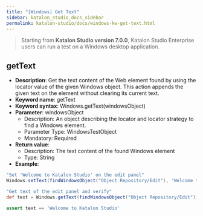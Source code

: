 ```yaml
---
title: "[Windows] Get Text"
sidebar: katalon_studio_docs_sidebar
permalink: katalon-studio/docs/windows-kw-get-text.html
---
```

> Starting from **Katalon Studio version 7.0.0**, Katalon Studio Enterprise users can run a test on a Windows desktop application.

## getText

* **Description**: Get the text content of the Web element found by using the locator value of the given Windows object. This action appends the given text on the element without clearing its current text.
* **Keyword name**: getText
* **Keyword syntax**: Windows.getText(windowsObject)
* **Parameter**: windowsObject
  * Description: An object describing the locator and locator strategy to find a Windows element.
  * Parameter Type: WindowsTestObject
  * Mandatory: Required
* **Return value**:
  * Description: The text content of the found Windows element
  * Type: String
* **Example**:

``` groovy
"Set 'Welcome to Katalon Studio' on the edit panel"
Windows.setText(findWindowsObject("Object Repository/Edit"), 'Welcome to Katalon Studio')

"Get text of the edit panel and verify"
def text = Windows.getText(findWindowsObject("Object Repository/Edit"))

assert text == 'Welcome to Katalon Studio'
```
